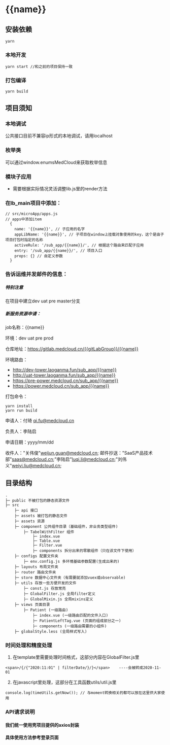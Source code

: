 # {{name}}
## 安装依赖
```
yarn
```

### 本地开发
```
yarn start //和之前的项目保持一致
```

### 打包编译
```
yarn build
```
## 项目须知
### 本地调试
公共接口目前不兼容ip形式的本地调试，请用localhost

### 枚举类
可以通过window.enumsMedCloud来获取枚举信息

### 模块子应用
- 需要根据实际情况灵活调整lib.js里的render方法


### 在lb_main项目中添加：
```
// src/microApp/apps.js
// apps中添加item
  {
    name: '{{name}}', // 子应用的名字
    appLibName: '{{name}}', // 子项目在window上挂载对象使用的key，这个是由子项目打包时指定的名称
    activeRule: '/sub_app/{{name}}/', // 根据这个路由来匹配子应用
    entry: '/sub_app/{{name}}/', // 项目入口
    props: {} // 自定义参数
  }
```

### 告诉运维并发邮件的信息：

##### 特别注意
在项目中建立dev uat pre master分支

##### 新服务资源申请：

job名称：{{name}}

环境：dev uat pre prod

仓库地址：https://gitlab.medcloud.cn/{{gitLabGroup}}/{{name}}

环境路由：

- http://dev-tower.laoganma.fun/sub_app/{{name}}
- http://uat-tower.laoganma.fun/sub_app/{{name}}
- https://pre-power.medcloud.cn/sub_app/{{name}}
- https://power.medcloud.cn/sub_app/{{name}}

打包命令：

```
yarn install
yarn run build 
```

申请人：付琦 <qi.fu@medcloud.cn>

负责人：李陆启

申请日期：yyyy/mm/dd


收件人："关伟俊"<weijun.guan@medcloud.cn>;
邮件抄送："SaaS产品技术部"<saas@medcloud.cn>;"李陆启"<luqi.li@medcloud.cn>;"刘伟义"<weiyi.liu@medcloud.cn>;


## 目录结构

```
.
├─ public 不被打包的静态资源文件
├─ src
    ├─ api 接口
    ├─ assets 被打包的静态文件
    ├─ assets 资源
    ├─ component 公共组件目录（基础组件，非业务类型组件)
        ├─ TabelWithFilter 组件
            ├─ index.vue
            ├─ Table.vue
            ├─ Filter.vue
            ├─ components 拆分出来的零散组件（只在该文件下使用）
    ├─ configs 配置文件夹
        ├─ env.config.js 多环境基础参数配置(生成出来的)
    ├─ layouts 布局文件夹
    ├─ router 路由文件夹
    ├─ store 数据中心文件夹（有需要就添加vuex或observable)
    ├─ utils 存放一些方便开发的文件
        ├─ const.js 存放常亮
        ├─ GlobalFilter.js 全局filter定义
        ├─ GlobalMixin.js 全局mixins定义
    ├─ views 页面目录
        ├─ Patient (一级路由)
            ├─ index.vue (一级路由匹配的文件入口)
            ├─ PatientLeftTag.vue (页面的组成部分之一)
            ├─ components (一级路由需要的小组件)
    ├─ globalStyle.less (全局样式写入)
```

### 时间处理和精度处理
1. 在template里需要处理时间格式，这部分内容在GlobalFilter.js里
```
<span>/{/{"2020:11:01" | filterDate/}/}</span>    ----会被转成2020-11-01
```
2. 在javascript里处理，这部分在工具函数utils/util.js里
```
console.log(timeUtils.getNow()); // 与moment转换相关的都可以放在这里供大家使用
```

### API请求说明
#### 我们统一使用壳项目提供的axios封装
#### 具体使用方法参考登录页面

